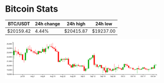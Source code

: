 # Bitcoin Stats

BTC/USDT|24h change|24h high|24h low|
|---|---|---|---|
|$20159.42|4.44%|$20415.87|$19237.00|

<img src="./chart.svg">
